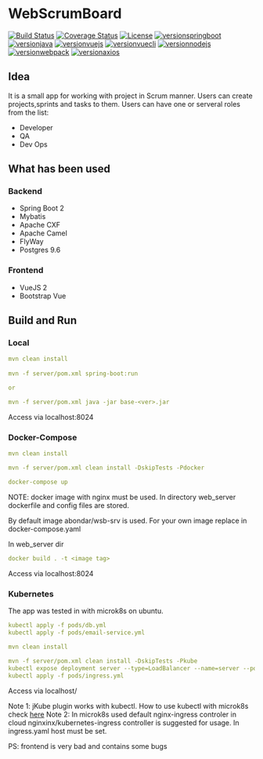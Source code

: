 # WebScrumBoard

[![Build Status](https://travis-ci.org/abondar24/WebScrumBoard.svg?branch=master)](https://travis-ci.org/abondar24/WebScrumBoard)
[![Coverage Status](https://coveralls.io/repos/github/abondar24/WebScrumBoard/badge.svg?branch=master)](https://coveralls.io/github/abondar24/WebScrumBoard?branch=master)
[![License](http://img.shields.io/:license-mit-blue.svg)](https://github.com/jonashackt/spring-boot-vuejs/blob/master/LICENSE)
[![versionspringboot](https://img.shields.io/badge/springboot-2.1.7_RELEASE-brightgreen.svg)](https://github.com/spring-projects/spring-boot)
[![versionjava](https://img.shields.io/badge/jdk-11-brightgreen.svg?logo=java)](https://github.com/spring-projects/spring-boot)
[![versionvuejs](https://img.shields.io/badge/vue.js-2.6.10-brightgreen.svg?logo=vue.js)](https://vuejs.org/)
[![versionvuecli](https://img.shields.io/badge/vue_CLI-3.11.0-brightgreen.svg?logo=vue.js)](https://cli.vuejs.org/)
[![versionnodejs](https://img.shields.io/badge/nodejs-v12.9.0-brightgreen.svg?logo=node.js)](https://nodejs.org/en/)
[![versionwebpack](https://img.shields.io/badge/webpack-4.28.4-brightgreen.svg?logo=webpack)](https://webpack.js.org/)
[![versionaxios](https://img.shields.io/badge/axios-0.18.0-brightgreen.svg)](https://github.com/axios/axios)


## Idea

It is a small app for working with project in Scrum manner. Users can create projects,sprints and tasks to them.
Users can have one or serveral roles from the list:

- Developer
- QA
- Dev Ops

## What has been used

### Backend

- Spring Boot 2
- Mybatis
- Apache CXF
- Apache Camel
- FlyWay
- Postgres 9.6

### Frontend

- VueJS 2
- Bootstrap Vue

## Build and Run

### Local

```yaml
mvn clean install
 
mvn -f server/pom.xml spring-boot:run

or 

mvn -f server/pom.xml java -jar base-<ver>.jar
```

Access via localhost:8024

### Docker-Compose

```yaml
mvn clean install

mvn -f server/pom.xml clean install -DskipTests -Pdocker

docker-compose up
```

NOTE: docker image with nginx must be used. In directory web_server dockerfile and config files are stored.

By default image abondar/wsb-srv is used. For your own image replace in docker-compose.yaml

In web_server dir
```yaml
docker build . -t <image tag>
```
Access via localhost:8024

### Kubernetes

The app was tested in with microk8s on ubuntu.

```yaml
kubectl apply -f pods/db.yml
kubectl apply -f pods/email-service.yml

mvn clean install
 
mvn -f server/pom.xml clean install -DskipTests -Pkube
kubectl expose deployment server --type=LoadBalancer --name=server --port=8024
kubectl apply -f pods/ingress.yml

```
Access via localhost/

Note 1: jKube plugin works with kubectl. How to use kubectl with microk8s check [here](https://microk8s.io/docs/working-with-kubectl) 
Note 2: In microk8s used default nginx-ingress controler in cloud 
nginxinx/kubernetes-ingress controller is suggested for usage. In ingress.yaml host must be set.


PS: frontend is very bad and contains some bugs
